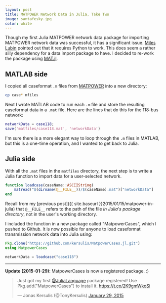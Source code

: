 ```yaml
---
layout: post
title: MATPOWER Network Data in Julia, Take Two
image: santafesky.jpg
color: white
---
```

<!-- color: cornflowerblue -->
Though my first Julia MATPOWER network data package for importing MATPOWER network data was successful, it has a significant issue. [Miles Lubin][1] pointed out that it requires Python to work. This does seem a rather silly dependency for a data import package to have. I decided to re-work the package using [MAT.jl][2].

## MATLAB side 

I copied all caseformat `.m` files from [MATPOWER][3] into a new directory:

```bash
cp case* mfiles
```
Next I wrote MATLAB code to run each `.m` file and store the resulting caseformat data in a `.mat` file. Here are the lines that do this for the 118-bus network:

```matlab
networkData = case118;
save('matfiles/case118.mat', 'networkData')
```
I'm sure there is a more elegant way to loop through the `.m` files in MATLAB, but this is a one-time operation, and I wanted to get back to Julia.

## Julia side

With all the `.mat` files in the `matfiles` directory, the next step is to write a Julia function to import data for a user-selected network.

```julia
function loadcase(caseName::ASCIIString)
    matread("$(dirname(@__FILE__))/$(caseName).mat")["networkData"]
end
```
Recall from my [previous post]({{ site.baseurl }}2015/01/15/matpower-in-julia) that `@__FILE__` refers to the path of the file _in Julia's package directory_, not in the user's working directory. 

I included the function in a new package called "MatpowerCases", which I pushed to Github. It is now possible for anyone to load caseformat transmission network data into Julia using:

```julia
Pkg.clone("https://github.com/kersulis/MatpowerCases.jl.git")
using MatpowerCases

networkData = loadcase("case118")
```

___

**Update (2015-01-29)**: MatpowerCases is now a registered package.  :)

<blockquote class="twitter-tweet" lang="en"><p>Just got my first <a href="https://twitter.com/JuliaLanguage">@JuliaLanguage</a> package registered! Use Pkg.add(&quot;MatpowerCases&quot;) to install it.&#10;<a href="https://t.co/2K9gmWkoSi">https://t.co/2K9gmWkoSi</a></p>&mdash; Jonas Kersulis (@TonyKersulis) <a href="https://twitter.com/TonyKersulis/status/560923618150862848">January 29, 2015</a></blockquote>
<script async src="//platform.twitter.com/widgets.js" charset="utf-8"></script>

[1]: https://github.com/mlubin
[2]: https://github.com/simonster/MAT.jl
[3]: http://www.pserc.cornell.edu//matpower/